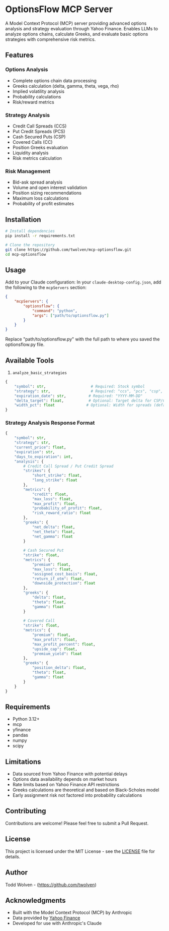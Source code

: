# OptionsFlow MCP Server

A Model Context Protocol (MCP) server providing advanced options analysis and strategy evaluation through Yahoo Finance. Enables LLMs to analyze options chains, calculate Greeks, and evaluate basic options strategies with comprehensive risk metrics.

## Features

### Options Analysis
- Complete options chain data processing
- Greeks calculation (delta, gamma, theta, vega, rho)
- Implied volatility analysis
- Probability calculations
- Risk/reward metrics

### Strategy Analysis
- Credit Call Spreads (CCS)
- Put Credit Spreads (PCS)
- Cash Secured Puts (CSP)
- Covered Calls (CC)
- Position Greeks evaluation
- Liquidity analysis
- Risk metrics calculation

### Risk Management
- Bid-ask spread analysis
- Volume and open interest validation
- Position sizing recommendations
- Maximum loss calculations
- Probability of profit estimates

## Installation

```bash
# Install dependencies
pip install -r requirements.txt

# Clone the repository
git clone https://github.com/twolven/mcp-optionsflow.git
cd mcp-optionsflow
```

## Usage

Add to your Claude configuration:
In your `claude-desktop-config.json`, add the following to the `mcpServers` section:

```json
{
    "mcpServers": {
        "optionsflow": {
            "command": "python",
            "args": ["path/to/optionsflow.py"]
        }
    }
}
```

Replace "path/to/optionsflow.py" with the full path to where you saved the optionsflow.py file.

## Available Tools

1. `analyze_basic_strategies`
```python
{
    "symbol": str,                    # Required: Stock symbol
    "strategy": str,                  # Required: "ccs", "pcs", "csp", or "cc"
    "expiration_date": str,          # Required: "YYYY-MM-DD"
    "delta_target": float,           # Optional: Target delta for CSP/CC (default: 0.3)
    "width_pct": float              # Optional: Width for spreads (default: 0.05)
}
```

### Strategy Analysis Response Format

```python
{
    "symbol": str,
    "strategy": str,
    "current_price": float,
    "expiration": str,
    "days_to_expiration": int,
    "analysis": {
        # Credit Call Spread / Put Credit Spread
        "strikes": {
            "short_strike": float,
            "long_strike": float
        },
        "metrics": {
            "credit": float,
            "max_loss": float,
            "max_profit": float,
            "probability_of_profit": float,
            "risk_reward_ratio": float
        },
        "greeks": {
            "net_delta": float,
            "net_theta": float,
            "net_gamma": float
        }
        
        # Cash Secured Put
        "strike": float,
        "metrics": {
            "premium": float,
            "max_loss": float,
            "assigned_cost_basis": float,
            "return_if_otm": float,
            "downside_protection": float
        },
        "greeks": {
            "delta": float,
            "theta": float,
            "gamma": float
        }
        
        # Covered Call
        "strike": float,
        "metrics": {
            "premium": float,
            "max_profit": float,
            "max_profit_percent": float,
            "upside_cap": float,
            "premium_yield": float
        },
        "greeks": {
            "position_delta": float,
            "theta": float,
            "gamma": float
        }
    }
}
```

## Requirements

- Python 3.12+
- mcp
- yfinance
- pandas
- numpy
- scipy

## Limitations

- Data sourced from Yahoo Finance with potential delays
- Options data availability depends on market hours
- Rate limits based on Yahoo Finance API restrictions
- Greeks calculations are theoretical and based on Black-Scholes model
- Early assignment risk not factored into probability calculations

## Contributing

Contributions are welcome! Please feel free to submit a Pull Request.

## License

This project is licensed under the MIT License - see the [LICENSE](LICENSE) file for details.

## Author

Todd Wolven - (https://github.com/twolven)

## Acknowledgments

- Built with the Model Context Protocol (MCP) by Anthropic
- Data provided by [Yahoo Finance](https://finance.yahoo.com/)
- Developed for use with Anthropic's Claude

